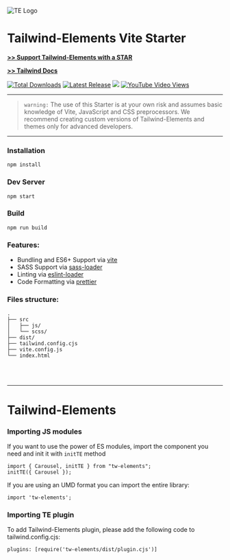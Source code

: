 ![TE Logo](https://tecdn.b-cdn.net/img/logo/te-transparent-noshadows.webp)

# Tailwind-Elements Vite Starter

**[>> Support Tailwind-Elements with a STAR](https://github.com/mdbootstrap/Tailwind-Elements)**

**[>> Tailwind Docs](https://tailwind-elements.com/docs/standard/getting-started/quick-start/)**

<a href="https://www.npmjs.com/package/tw-elements"> <img src="https://img.shields.io/npm/dt/tw-elements.svg" alt="Total Downloads"></a>
<a href="https://github.com/mdbootstrap/Tailwind-Elements/releases"><img src="https://img.shields.io/npm/v/tw-elements.svg" alt="Latest Release"></a>
<a href="https://twitter.com/intent/tweet/?text=Thanks+@TailwindElement+for+creating+an+amazing+collection+of+open+source+components+for+@tailwindcss%20https://tailwind-elements.com/&hashtags=tailwindCSS,bootstrap,webdesign,javascript,100DaysOfCode,DevCommunity"><img src="https://img.shields.io/twitter/url/http/shields.io.svg?style=social&label=Let%20us%20know%20you%20were%20here%21&"></a>
<a href="https://www.youtube.com/watch?v=c9B4TPnak1A&t=6s"><img alt="YouTube Video Views" src="https://img.shields.io/youtube/views/c9B4TPnak1A?label=Bootstrap%205%20Tutorial%20Views&style=social"></a>

---

> `warning:` The use of this Starter is at your own risk and assumes basic knowledge of Vite, JavaScript and CSS preprocessors. We recommend creating custom versions of Tailwind-Elements and themes only for advanced developers.

---

### Installation

```
npm install
```

### Dev Server

```
npm start
```

### Build

```
npm run build
```

### Features:

- Bundling and ES6+ Support via [vite](https://github.com/vitejs/vite)
- SASS Support via [sass-loader](https://github.com/jtangelder/sass-loader)
- Linting via [eslint-loader](https://github.com/MoOx/eslint-loader)
- Code Formatting via [prettier](https://github.com/prettier/prettier)

### Files structure:

```
.
├── src
│   ├── js/
│   └── scss/
├── dist/
├── tailwind.config.cjs
├── vite.config.js
└── index.html
```

<br><br>

---

# Tailwind-Elements

### Importing JS modules

If you want to use the power of ES modules, import the component you need and init it with `initTE` method

```
import { Carousel, initTE } from "tw-elements";
initTE({ Carousel });
```

If you are using an UMD format you can import the entire library:

```
import 'tw-elements';
```

### Importing TE plugin

To add Tailwind-Elements plugin, please add the following code to tailwind.config.cjs:

```
plugins: [require('tw-elements/dist/plugin.cjs')]
```
